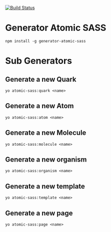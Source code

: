 [![Build Status](https://travis-ci.org/hikkyu/generator-atomic-sass.svg?branch=master)](https://travis-ci.org/hikkyu/generator-atomic-sass)

# Generator Atomic SASS

    npm install -g generator-atomic-sass

# Sub Generators

## Generate a new Quark
    yo atomic-sass:quark <name>

## Generate a new Atom
    yo atomic-sass:atom <name>

## Generate a new Molecule
    yo atomic-sass:molecule <name>

## Generate a new organism
    yo atomic-sass:organism <name>

## Generate a new template
    yo atomic-sass:template <name>

## Generate a new page
    yo atomic-sass:page <name>

